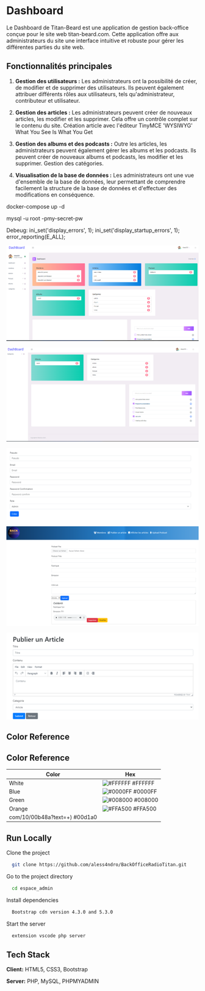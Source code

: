 # Dashboard

Le Dashboard de Titan-Beard est une application de gestion back-office conçue pour le site web titan-beard.com. Cette application offre aux administrateurs du site une interface intuitive et robuste pour gérer les différentes parties du site web.

## Fonctionnalités principales

1. **Gestion des utilisateurs :** Les administrateurs ont la possibilité de créer, de modifier et de supprimer des utilisateurs. Ils peuvent également attribuer différents rôles aux utilisateurs, tels qu'administrateur, contributeur et utilisateur.

2. **Gestion des articles :** Les administrateurs peuvent créer de nouveaux articles, les modifier et les supprimer. Cela offre un contrôle complet sur le contenu du site. Création article avec l'éditeur TinyMCE 'WYSIWYG' What You See Is What You Get

3. **Gestion des albums et des podcasts :** Outre les articles, les administrateurs peuvent également gérer les albums et les podcasts. Ils peuvent créer de nouveaux albums et podcasts, les modifier et les supprimer. Gestion des catégories.

4. **Visualisation de la base de données :** Les administrateurs ont une vue d'ensemble de la base de données, leur permettant de comprendre facilement la structure de la base de données et d'effectuer des modifications en conséquence.

docker-compose up -d

mysql -u root -pmy-secret-pw

Debeug:
ini_set('display_errors', 1);
ini_set('display_startup_errors', 1);
error_reporting(E_ALL);

![Screenshot du Dashboard](/espace_admin/img_maquette/dashboard.png)

![Screenshot du Dashboard](/espace_admin/img_maquette/dashboard1.png)

![Screenshot du Dashboard](/espace_admin/img_maquette/form.png)

![Screenshot du Dashboard](/espace_admin/img_maquette/podcast.png)

![Screenshot du Dashboard](/espace_admin/img_maquette/tiny.png)

## Color Reference
## Color Reference

| Color             | Hex                                                                |
| ----------------- | ------------------------------------------------------------------ |
| White             | ![#FFFFFF](https://via.placeholder.com/10/FFFFFF?text=+) #FFFFFF |
| Blue              | ![#0000FF](https://via.placeholder.com/10/0000FF?text=+) #0000FF |
| Green             | ![#008000](https://via.placeholder.com/10/008000?text=+) #008000 |
| Orange            | ![#FFA500](https://via.placeholder.com/10/FFA500?text=+) #FFA500 |
com/10/00b48a?text=+) #00d1a0 |

## Run Locally

Clone the project

```bash
  git clone https://github.com/aless4ndro/BackOfficeRadioTitan.git
```

Go to the project directory

```bash
  cd espace_admin
```

Install dependencies

```bash
  Bootstrap cdn version 4.3.0 and 5.3.0
```

Start the server

```bash
  extension vscode php server
```

## Tech Stack

**Client:** HTML5, CSS3, Bootstrap

**Server:** PHP, MySQL, PHPMYADMIN
